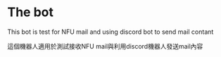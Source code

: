 # The bot
This bot is test for NFU mail and using discord bot to send mail contant

這個機器人適用於測試接收NFU mail與利用discord機器人發送mail內容
